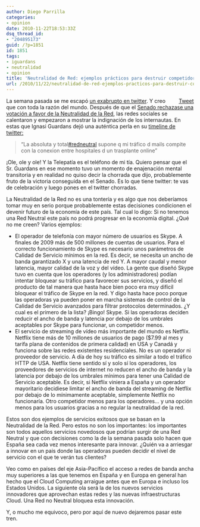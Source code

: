 ```yaml
---
author: Diego Parrilla
categories:
- opinion
date: 2010-11-22T18:53:33Z
dsq_thread_id:
- "204895173"
guid: /?p=1851
id: 1851
tags:
- iguardans
- neutralidad
- opinion
title: 'Neutralidad de Red: ejemplos prácticos para destruir competidores'
url: /2010/11/22/neutralidad-de-red-ejemplos-practicos-para-destruir-competidores/
---
```


<div style="float: right; margin-left: 10px;">
  <a href="https://twitter.com/share" class="twitter-share-button" data-via="nubeblog" data-hashtags="iguardans,neutralidad,opinion" data-count="vertical" data-url="/2010/11/22/neutralidad-de-red-ejemplos-practicos-para-destruir-competidores/">Tweet</a>
</div>

La semana pasada se me escapó [un exabrupto en twitter](http://twitter.com/#!/nubeblog/statuses/4907047036387328). Y creo que con toda la razón del mundo. Después de que el [Senado rechazase una votación a favor de la Neutralidad de la Red](http://www.elpais.com/articulo/tecnologia/Senado/rechaza/mocion/garantizar/neutralidad/Red/elpeputec/20101117elpeputec_4/Tes), las redes sociales se calentaron y empezaron a mostrar la indignación de los internautas. En estas que Ignasi Guardans dejó una auténtica perla en su [timeline de twitter:](http://twitter.com/#!/iguardans/statuses/4884143225708544)

> &#8220;La absoluta y total<a title="#redneutral" rel="nofollow" href="http://twitter.com/#!/search?q=%23redneutral">#redneutral</a> supone q mi tráfico d mails compite con la conexion entre hospitales d un trasplante online&#8221;

¡Ole, ole y ole! Y la Telepatía es el teléfono de mi tía. Quiero pensar que el Sr. Guardans en ese momento tuvo un momento de enajenación mental transitoria y en realidad no quiso decir la chorrada que dijo, probablemente fruto de la victoria conseguida en el Senado. Es lo que tiene twitter: te vas de celebración y luego pones en el twitter chorradas.

La Neutralidad de la Red no es una tontería y es algo que nos deberíamos tomar muy en serio porque probablemente estas decisiones condicionen el devenir futuro de la economía de este país. Tal cual lo digo: Si no tenemos una Red Neutral este país no podrá progresar en la economía digital. ¿Qué no me creen? Varios ejemplos:

  * El operador de telefonía con mayor número de usuarios es Skype. A finales de 2009 más de 500 millones de cuentas de usuarios. Para el correcto funcionamiento de Skype es necesario unos parámetros de Calidad de Servicio mínimos en la red. Es decir, se necesita un ancho de banda garantizado X y una latencia de red Y. A mayor caudal y menor latencia, mayor calidad de la voz y del vídeo. La gente que diseñó Skype tuvo en cuenta que los operadores (y los administradores) podían intentar bloquear su tráfico para favorecer sus servicios, y diseñó el producto de tal manera que hasta hace bien poco era muy difícil bloquear el tráfico de Skype en la red. Y digo hasta hace poco porque las operadoras ya pueden poner en marcha sistemas de control de la Calidad de Servicio avanzados para filtrar protocolos determinados. ¿Y cual es el primero de la lista? ¡Bingo! Skype. Si las operadoras deciden reducir el ancho de banda y latencia por debajo de los umbrales aceptables por Skype para funcionar, un competidor menos.
  * El servicio de streaming de vídeo más importante del mundo es Netflix. Netflix tiene más de 10 millones de usuarios de pago ($7.99 al mes y tarifa plana de contenidos de primera calidad) en USA y Canadá y funciona sobre las redes existentes residenciales. No es un operador ni proveedor de servicio. A día de hoy su tráfico es similar a todo el tráfico HTTP de USA. Netflix tiene sentido sí y solo sí los operadores, los proveedores de servicios de internet no reducen el ancho de banda y la latencia por debajo de los umbrales mínimos para tener una Calidad de Servicio aceptable. Es decir, si Netflix viniera a España y un operador mayoritario decidiese limitar el ancho de banda del streaming de Netflix por debajo de lo mínimamente aceptable, simplemente Netflix no funcionaría. Otro competidor menos para los operadores&#8230; y una opción menos para los usuarios gracias a no regular la neutralidad de la red.

Estos son dos ejemplos de servicios exitosos que se basan en la Neutralidad de la Red. Pero estos no son los importantes: los importantes son todos aquellos servicios novedosos que podrían surgir de una Red Neutral y que con decisiones como la de la semana pasada solo hacen que España sea cada vez menos interesante para innovar. ¿Quién va a arriesgar a innovar en un pais donde las operadoras pueden decidir el nivel de servicio con el que te verán tus clientes?

Veo como en países del eje Asia-Pacífico el acceso a redes de banda ancha muy superiores a las que tenemos en España y en Europa en general han hecho que el Cloud Computing arraigue antes que en Europa e incluso los Estados Unidos. La siguiente ola será la de los nuevos servicios innovadores que aprovechan estas redes y las nuevas infraestructuras Cloud. Una Red no Neutral bloquea esta innovación.

Y, o mucho me equivoco, pero por aquí de nuevo dejaremos pasar este tren.
